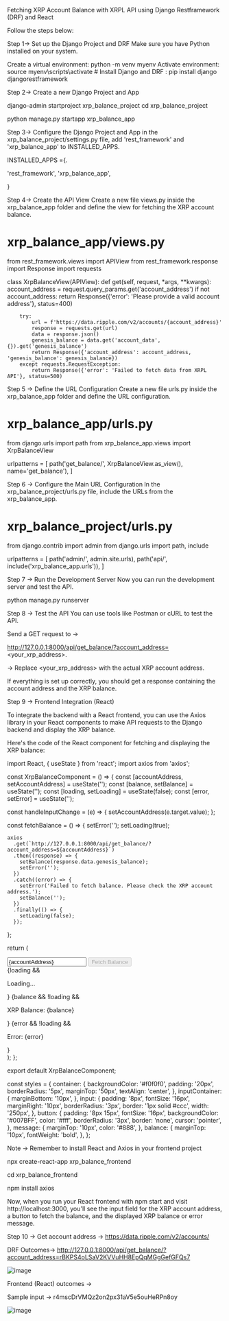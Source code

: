 Fetching XRP Account Balance with XRPL API using Django Restframework (DRF) and React

Follow the steps below: 

Step 1→ Set up the Django Project and DRF Make sure you have Python installed on your system. 

Create a virtual environment:           python -m venv myenv 
Activate environment:                   source myenv\scripts\activate #
Install Django and DRF     :            pip install django djangorestframework


Step 2→ Create a new Django Project and App

django-admin startproject xrp_balance_project 
cd xrp_balance_project 

python manage.py startapp xrp_balance_app

Step 3→  Configure the Django Project and App in the xrp_balance_project/settings.py file, add 'rest_framework' and 'xrp_balance_app' to INSTALLED_APPS.


INSTALLED_APPS ={.

'rest_framework', 
'xrp_balance_app', 

} 

Step 4→ Create the API View Create a new file views.py inside the xrp_balance_app folder and define the view for fetching the XRP account balance.

# xrp_balance_app/views.py
from rest_framework.views import APIView
from rest_framework.response import Response
import requests


class XrpBalanceView(APIView):
    def get(self, request, *args, **kwargs):
        account_address = request.query_params.get('account_address')
        if not account_address:
            return Response({'error': 'Please provide a valid account address'}, status=400)


        try:
            url = f'https://data.ripple.com/v2/accounts/{account_address}'
            response = requests.get(url)
            data = response.json()
            genesis_balance = data.get('account_data', {}).get('genesis_balance')
            return Response({'account_address': account_address, 'genesis_balance': genesis_balance})
        except requests.RequestException:
            return Response({'error': 'Failed to fetch data from XRPL API'}, status=500)


Step 5 → Define the URL Configuration Create a new file urls.py inside the xrp_balance_app folder and define the URL configuration.

# xrp_balance_app/urls.py
from django.urls import path
from xrp_balance_app.views import XrpBalanceView

urlpatterns = [
    path('get_balance/', XrpBalanceView.as_view(), name='get_balance'),
]


Step 6 → Configure the Main URL Configuration In the xrp_balance_project/urls.py file, include the URLs from the xrp_balance_app.

# xrp_balance_project/urls.py
from django.contrib import admin
from django.urls import path, include

urlpatterns = [
    path('admin/', admin.site.urls),
    path('api/', include('xrp_balance_app.urls')),
]


Step 7 → Run the Development Server Now you can run the development server and test the API.

python manage.py runserver


Step 8 → Test the API
You can use tools like Postman or cURL to test the API. 

Send a GET request to →

http://127.0.0.1:8000/api/get_balance/?account_address=<your_xrp_address>. 

→ Replace <your_xrp_address> with the actual XRP account address.

If everything is set up correctly, you should get a response containing the account address and the XRP balance.


Step 9 → Frontend Integration (React)

To integrate the backend with a React frontend, you can use the Axios library in your React components to make API requests to the Django backend and display the XRP balance.

Here's the code of the React component for fetching and displaying the XRP balance:


import React, { useState } from 'react';
import axios from 'axios';


const XrpBalanceComponent = () => {
  const [accountAddress, setAccountAddress] = useState('');
  const [balance, setBalance] = useState('');
  const [loading, setLoading] = useState(false);
  const [error, setError] = useState('');


  const handleInputChange = (e) => {
    setAccountAddress(e.target.value);
  };


  const fetchBalance = () => {
    setError('');
    setLoading(true);


    axios
      .get(`http://127.0.0.1:8000/api/get_balance/?account_address=${accountAddress}`)
      .then((response) => {
        setBalance(response.data.genesis_balance);
        setError('');
      })
      .catch((error) => {
        setError('Failed to fetch balance. Please check the XRP account address.');
        setBalance('');
      })
      .finally(() => {
        setLoading(false);
      });
  };


  return (
    <div style={styles.container}>
      <div style={styles.inputContainer}>
        <input
          type="text"
          value={accountAddress}
          onChange={handleInputChange}
          placeholder="Enter XRP account address"
          style={styles.input}
        />
        <button onClick={fetchBalance} disabled={loading} style={styles.button}>
          Fetch Balance
        </button>
      </div>
      {loading && <p style={styles.message}>Loading...</p>}
      {balance && !loading && <p style={styles.balance}>XRP Balance: {balance}</p>}
      {error && !loading && <p style={styles.message}>Error: {error}</p>}
    </div>
  );
};


export default XrpBalanceComponent;


const styles = {
  container: {
    backgroundColor: '#f0f0f0',
    padding: '20px',
    borderRadius: '5px',
    marginTop: '50px',
    textAlign: 'center',
  },
  inputContainer: {
    marginBottom: '10px',
  },
  input: {
    padding: '8px',
    fontSize: '16px',
    marginRight: '10px',
    borderRadius: '3px',
    border: '1px solid #ccc',
    width: '250px',
  },
  button: {
    padding: '8px 15px',
    fontSize: '16px',
    backgroundColor: '#007BFF',
    color: '#fff',
    borderRadius: '3px',
    border: 'none',
    cursor: 'pointer',
  },
  message: {
    marginTop: '10px',
    color: '#888',
  },
  balance: {
    marginTop: '10px',
    fontWeight: 'bold',
  },
};



Note → Remember to install React and Axios in your frontend project

npx create-react-app xrp_balance_frontend 

cd xrp_balance_frontend  

npm install axios


Now, when you run your React frontend with npm start and visit http://localhost:3000, you'll see the input field for the XRP account address, a button to fetch the balance, and the displayed XRP balance or error message.

Step 10 → Get account address → https://data.ripple.com/v2/accounts/ 

DRF Outcomes→ 
http://127.0.0.1:8000/api/get_balance/?account_address=rBKPS4oLSaV2KVVuHH8EpQqMGgGefGFQs7 

![image](https://github.com/varunpracticegit/varunpracticegit-XRP-Account-Balance-fetching-using-Django-Rest-Framework-and-React/assets/130556802/9f90e093-d78c-4d44-9ae4-58de884ed5ba)


Frontend (React) outcomes → 

Sample input → r4mscDrVMQz2on2px31aV5e5ouHeRPn8oy

![image](https://github.com/varunpracticegit/varunpracticegit-XRP-Account-Balance-fetching-using-Django-Rest-Framework-and-React/assets/130556802/f39f60a2-b44d-461a-aa91-984c5eb41011)









